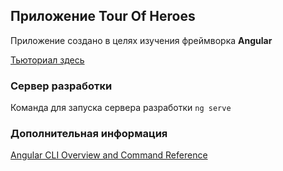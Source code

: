 ## Приложение Tour Of Heroes

Приложение создано в целях изучения фреймворка **Angular**

[Тьюториал здесь](https://angular.io/tutorial)

### Сервер разработки

Команда для запуска сервера разработки `ng serve`

### Дополнительная информация

[Angular CLI Overview and Command Reference](https://angular.io/cli)
